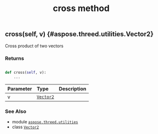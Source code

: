 ﻿---
title: cross method
second_title: Aspose.3D for Python via .NET API References
description: 
type: docs
weight: 30
url: /python-net/aspose.threed.utilities/vector2/cross/
is_root: false
---

## cross(self, v) {#aspose.threed.utilities.Vector2}

Cross product of two vectors


### Returns 





```python

def cross(self, v):
    ...
```


| Parameter | Type | Description |
| :- | :- | :- |
| v | [`Vector2`](/3d/python-net/aspose.threed.utilities/vector2) |  |



### See Also
* module [`aspose.threed.utilities`](../../)
* class [`Vector2`](/3d/python-net/aspose.threed.utilities/vector2)
